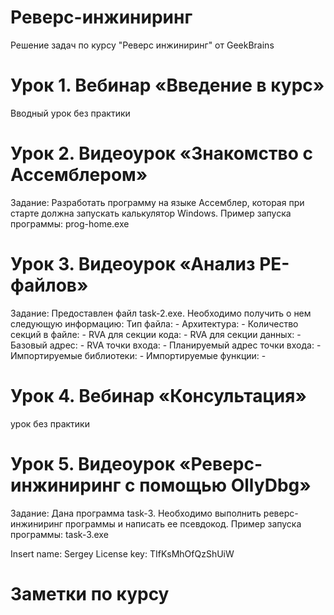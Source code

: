 # Реверс-инжиниринг

Решение задач по курсу "Реверс инжиниринг" от GeekBrains

# Урок 1. Вебинар «Введение в курс»

Вводный урок без практики 

# Урок 2. Видеоурок «Знакомство с Ассемблером»

Задание:
Разработать программу на языке Ассемблер, которая при старте должна запускать калькулятор Windows.
Пример запуска программы:
prog-home.exe

# Урок 3. Видеоурок «Анализ PE-файлов»

Задание:
Предоставлен файл task-2.exe. Необходимо получить о нем следующую информацию:
Тип файла: -
Архитектура: -
Количество секций в файле: -
RVA для секции кода: -
RVA для секции данных: -
Базовый адрес: -
RVA точки входа: -
Планируемый адрес точки входа: -
Импортируемые библиотеки: -
Импортируемые функции: -

# Урок 4. Вебинар «Консультация»

урок без практики 

# Урок 5. Видеоурок «Реверс-инжиниринг с помощью OllyDbg»

Задание:
Дана программа task-3. Необходимо выполнить реверс-инжиниринг программы и написать ее псевдокод.
Пример запуска программы:
task-3.exe

Insert name: Sergey
License key: TIfKsMhOfQzShUiW

# Заметки по курсу
